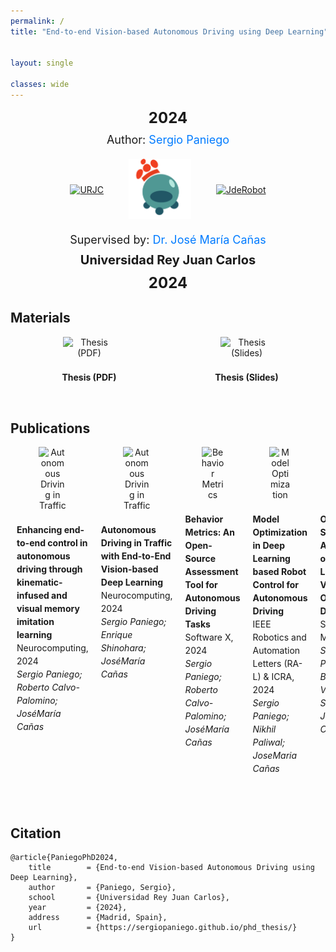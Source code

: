 ```yaml
---
permalink: /
title: "End-to-end Vision-based Autonomous Driving using Deep Learning"


layout: single

classes: wide
---
```


<p style="text-align: center; font-weight: bold; font-size: 24px; margin: 10px 0;">2024</p>

<p style="text-align: center; margin: 10px 0; font-size: 18px;">
    Author: <a href="https://sergiopaniego.github.io/" style="color: #007BFF; text-decoration: none;">Sergio Paniego</a>
</p>

<div class="container" style="overflow: hidden; display: flex; justify-content: center; align-items: center; margin: 20px 0;">
    <div style="text-align: center; margin: 0 20px;">
        <a href="https://www.urjc.es/">
            <img src="https://upload.wikimedia.org/wikipedia/commons/thumb/8/84/URJC_logo.svg/1280px-URJC_logo.svg.png" style="width: 150px; height: auto;" alt="URJC"/>
        </a>
    </div>
    <div style="text-align: center; margin: 0 20px;">
        <a href="https://roboticslaburjc.github.io/">
            <img src="./assets/images/logo.png" style="width: 100px; height: auto;" alt="URJC"/>
        </a>
    </div>
    <div style="text-align: center; margin: 0 20px;">
        <a href="https://jderobot.github.io/">
            <img src="https://avatars.githubusercontent.com/u/10959337?s=280&v=4" style="width: 100px; height: auto;" alt="JdeRobot"/>
        </a>
    </div>
</div>

<p style="text-align: center; margin: 10px 0; font-size: 18px;">
    Supervised by: <a href="https://gsyc.urjc.es/jmplaza/" style="color: #007BFF; text-decoration: none;">Dr. José María Cañas</a>
</p>

<p style="text-align: center; font-weight: bold; font-size: 20px; margin: 10px 0;">Universidad Rey Juan Carlos</p>
<p style="text-align: center; font-weight: bold; font-size: 24px; margin: 10px 0;">2024</p>


## Materials

<div class="container" style="overflow: hidden;">
    <div style="width: 50%; float: left;margin-bottom: 20px; text-align: center;">
        <a href="/phd_thesis/assets/pdf/Sergio_Paniego_PhD_Thesis.pdf" style="text-decoration: none; color: inherit;">
            <img style="max-width: 33%; height: auto; margin-bottom: 10px;" src="https://cdn-icons-png.flaticon.com/512/5326/5326581.png" alt="Thesis (PDF)">
            <p style="margin: 0; padding: 10px; line-height: 1.5; font-size: 14px; text-align: center;">
                <strong>Thesis (PDF)</strong><br>
            </p>
        </a>
    </div>
    <div style="width: 50%; float: left;margin-bottom: 20px; text-align: center;">
        <a href="/phd_thesis/assets/pdf/thesis_presentation_v_4.pptx" style="text-decoration: none; color: inherit;">
            <img style="max-width: 33%; height: auto; margin-bottom: 10px;" src="https://cdn-icons-png.flaticon.com/512/1907/1907585.png" alt="Thesis (Slides)">
            <p style="margin: 0; padding: 10px; line-height: 1.5; font-size: 14px; text-align: center;">
                <strong>Thesis (Slides)</strong><br>
            </p>
        </a>
    </div>
</div>

## Publications

<div class="container" style="overflow: hidden; display: flex; flex-wrap: nowrap;">
    <div style="width: 50%; margin-bottom: 20px; text-align: center;">
        <a href="https://roboticslaburjc.github.io/publications/2024/enhancing_end_to_end_control_in_autonomous_driving_through_kinematic_infused_and_visual_memory_imitation_learning" style="text-decoration: none; color: inherit;">
            <img style="max-width: 33%; height: auto; margin-bottom: 10px;" src="https://cdn-icons-png.flaticon.com/512/684/684930.png" alt="Autonomous Driving in Traffic">
            <p style="margin: 0; padding: 10px; line-height: 1.5; font-size: 14px; text-align: left;">
                <strong>Enhancing end-to-end control in autonomous driving through kinematic-infused and visual memory imitation learning</strong><br>
                Neurocomputing, 2024<br>
                <em>Sergio Paniego; Roberto Calvo-Palomino; JoséMaría Cañas</em>
            </p>
        </a>
    </div>
    <div style="width: 50%; margin-bottom: 20px; text-align: center;">
        <a href="https://roboticslaburjc.github.io/publications/2024/autonomous_driving_in_traffic_with_end_to_end_vision_based_deep_learning" style="text-decoration: none; color: inherit;">
            <img style="max-width: 33%; height: auto; margin-bottom: 10px;" src="https://cdn-icons-png.flaticon.com/512/684/684930.png" alt="Autonomous Driving in Traffic">
            <p style="margin: 0; padding: 10px; line-height: 1.5; font-size: 14px; text-align: left;">
                <strong>Autonomous Driving in Traffic with End-to-End Vision-based Deep Learning</strong><br>
                Neurocomputing, 2024<br>
                <em>Sergio Paniego; Enrique Shinohara; JoséMaría Cañas</em>
            </p>
        </a>
    </div>
    <div style="width: 50%; margin-bottom: 20px; text-align: center;">
        <a href="https://roboticslaburjc.github.io/publications/2024/behavior_metrics_an_open_source_assessment_tool_for_autonomous_driving_tasks" style="text-decoration: none; color: inherit;">
            <img style="max-width: 33%; height: auto; margin-bottom: 10px;" src="https://cdn-icons-png.flaticon.com/512/684/684930.png" alt="Behavior Metrics">
            <p style="margin: 0; padding: 10px; line-height: 1.5; font-size: 14px; text-align: left;">
                <strong>Behavior Metrics: An Open-Source Assessment Tool for Autonomous Driving Tasks</strong><br>
                Software X, 2024<br>
                <em>Sergio Paniego; Roberto Calvo-Palomino; JoséMaría Cañas</em>
            </p>
        </a>
    </div>
    <div style="width: 50%; margin-bottom: 20px; text-align: center;">
        <a href="https://roboticslaburjc.github.io/publications/2023/model_optimization_in_deep_learning_based_robot_control_for_autonomous_driving" style="text-decoration: none; color: inherit;">
            <img style="max-width: 33%; height: auto; margin-bottom: 10px;" src="https://cdn-icons-png.flaticon.com/512/684/684930.png" alt="Model Optimization">
            <p style="margin: 0; padding: 10px; line-height: 1.5; font-size: 14px; text-align: left;">
                <strong>Model Optimization in Deep Learning based Robot Control for Autonomous Driving</strong><br>
                IEEE Robotics and Automation Letters (RA-L) & ICRA, 2024<br>
                <em>Sergio Paniego; Nikhil Paliwal; JoseMaria Cañas</em>
            </p>
        </a>
    </div>
    <div style="width: 50%; margin-bottom: 20px; text-align: center;">
        <a href="https://roboticslaburjc.github.io/publications/2022/open_source_assessment_of_deep_learning_visual_object_detection" style="text-decoration: none; color: inherit;">
            <img style="max-width: 33%; height: auto; margin-bottom: 10px;" src="https://cdn-icons-png.flaticon.com/512/684/684930.png" alt="Behavior Metrics">
            <p style="margin: 0; padding: 10px; line-height: 1.5; font-size: 14px; text-align: left;">
                <strong>Open Source Assessment of Deep Learning Visual Object Detection</strong><br>
                Sensors. MDPI, 2022<br>
                <em>Sergio Paniego Blanco; Vinay Sharma; José María Cañas Plaza</em>
            </p>
        </a>
    </div>
    <div style="width: 50%; margin-bottom: 20px; text-align: center;">
        <a href="https://roboticslaburjc.github.io/publications/2021/robust_real_time_traffic_surveillance_with_deep_learning" style="text-decoration: none; color: inherit;">
            <img style="max-width: 33%; height: auto; margin-bottom: 10px;" src="https://cdn-icons-png.flaticon.com/512/684/684930.png" alt="Model Optimization">
            <p style="margin: 0; padding: 10px; line-height: 1.5; font-size: 14px; text-align: left;">
                <strong>Robust Real-Time Traffic Surveillance with Deep Learning</strong><br>
                Computational Intelligence and Neuroscience. Hindawi, 2021<br>
                <em>Jessica Fernández Martínez; José María Cañas Plaza; Vanessa Fernández Martínez; Sergio Paniego Blanco</em>
            </p>
        </a>
    </div>
</div>



## Citation

``` 
@article{PaniegoPhD2024,
    title        = {End-to-end Vision-based Autonomous Driving using Deep Learning},
    author       = {Paniego, Sergio},
    school       = {Universidad Rey Juan Carlos},
    year         = {2024},
    address      = {Madrid, Spain},
    url          = {https://sergiopaniego.github.io/phd_thesis/}
}
``` 



